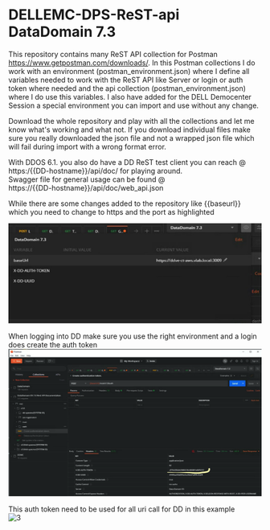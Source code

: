 # DELLEMC-DPS-ReST-api DataDomain 7.3
This repository contains many ReST API collection for Postman https://www.getpostman.com/downloads/.
In this Postman collections I do work with an environment (postman_environment.json) where I define all variables needed to work with the ReST API like Server or login or auth token where needed and the api collection (postman_environment.json) where I do use this variables.
I also have added for the DELL Democenter Session a special environment you can import and use without any change.

Download the whole repository and play with all the collections and let me know what's working and what not.
If you download individual files make sure you really downloaded the json file and not a wrapped json file which will fail during import with a wrong format error.

With DDOS 6.1. you also do have a DD ReST test client you can reach @   
https:/{{DD-hostname}}/api/doc/ for playing around.    
Swagger file for general usage can be found @  
https://{{DD-hostname}}/api/doc/web_api.json

While there are some changes added to the repository like
{{baseurl}} which you need to change to https and the port as highlighted  

![1](https://github.com/juergenschubert/DELLEMC-DPS-ReST-api/blob/master/images/postman-env-var.png)

When logging into DD make sure you use the right environment and a login does create the auth token
![2](https://github.com/juergenschubert/DELLEMC-DPS-ReST-api/blob/master/images/postman-login-dd.png)

This auth token need to be used for all uri call for DD in this example  
![3](https://github.com/juergenschubert/DELLEMC-DPS-ReST-api/blob/master/postman-xauth-token.png)
